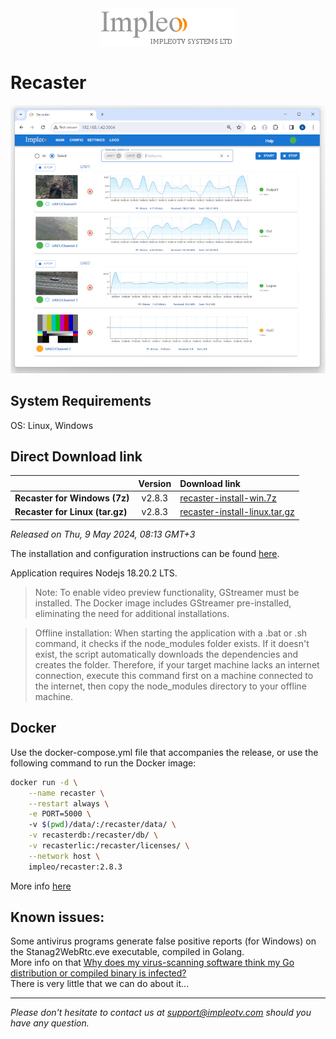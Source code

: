 
<div align="center">
  <a >
    <img src="images/impleo_logo.png" alt="Logo" >
  </a>
</div>

# Recaster

![Recaster](images/recaster-main-mid.jpg)  


## System Requirements

OS: Linux, Windows


## Direct Download link

|          | Version             | Download link                                                           | 
|:---------|:-------------------:|:------------------------------------------------------------------------|
| **Recaster for Windows (7z)** |  v2.8.3 | [recaster-install-win.7z](https://github.com/impleotv/recaster-release/releases/download/v2.8.3/recaster-install-win.7z)  | 
| **Recaster for Linux (tar.gz)** |  v2.8.3 | [recaster-install-linux.tar.gz](https://github.com/impleotv/recaster-release/releases/download/v2.8.3/recaster-install-linux.tar.gz)  | 

*Released on Thu, 9 May 2024, 08:13 GMT+3*


The installation and configuration instructions can be found [here](https://impleotv.com/content/recaster/help/).

Application requires Nodejs 18.20.2 LTS.

> Note: To enable video preview functionality, GStreamer must be installed. The Docker image includes GStreamer pre-installed, eliminating the need for additional installations.


> Offline installation: When starting the application with a .bat or .sh command, it checks if the node_modules folder exists. If it doesn't exist, the script automatically downloads the dependencies and creates the folder. Therefore, if your target machine lacks an internet connection, execute this command first on a machine connected to the internet, then copy the node_modules directory to your offline machine.


## Docker

Use the docker-compose.yml file that accompanies the release, or use the following command to run the Docker image:

```sh
docker run -d \
    --name recaster \
    --restart always \
    -e PORT=5000 \  
    -v $(pwd)/data/:/recaster/data/ \
    -v recasterdb:/recaster/db/ \
    -v recasterlic:/recaster/licenses/ \
    --network host \
    impleo/recaster:2.8.3
```

More info [here](https://impleotv.com/content/recaster/help/user-guide/running-docker.html)

## Known issues:

Some antivirus programs generate false positive reports (for Windows) on the Stanag2WebRtc.eve executable, compiled in Golang.  
More info on that [Why does my virus-scanning software think my Go distribution or compiled binary is infected?](https://go.dev/doc/faq#virus)  
There is very little that we can do about it...

----  
*Please don't hesitate to contact us at support@impleotv.com should you have any question.*
